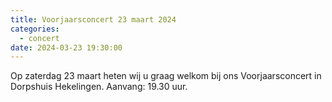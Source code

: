```yaml
---
title: Voorjaarsconcert 23 maart 2024
categories:
  - concert
date: 2024-03-23 19:30:00
---
```


Op zaterdag 23 maart heten wij u graag welkom bij ons Voorjaarsconcert in Dorpshuis
Hekelingen. Aanvang: 19.30 uur.
